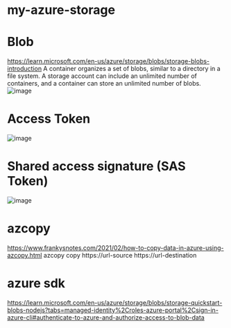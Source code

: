 # my-azure-storage

# Blob
https://learn.microsoft.com/en-us/azure/storage/blobs/storage-blobs-introduction
A container organizes a set of blobs, similar to a directory in a file system. A storage account can include an unlimited number of containers, and a container can store an unlimited number of blobs.
![image](https://user-images.githubusercontent.com/29280957/208163999-90c2449e-d13f-40af-8184-0a8ec0be09e4.png)



# Access Token 
![image](https://user-images.githubusercontent.com/29280957/208163816-8d9a19bc-e368-4751-9579-6f4485574d59.png)


# Shared access signature (SAS Token)
![image](https://user-images.githubusercontent.com/29280957/208163881-7d48ad4d-ef8f-4cf0-b605-0ef254629375.png)

# azcopy 
https://www.frankysnotes.com/2021/02/how-to-copy-data-in-azure-using-azcopy.html
azcopy copy https://url-source https://url-destination


# azure sdk
https://learn.microsoft.com/en-us/azure/storage/blobs/storage-quickstart-blobs-nodejs?tabs=managed-identity%2Croles-azure-portal%2Csign-in-azure-cli#authenticate-to-azure-and-authorize-access-to-blob-data

